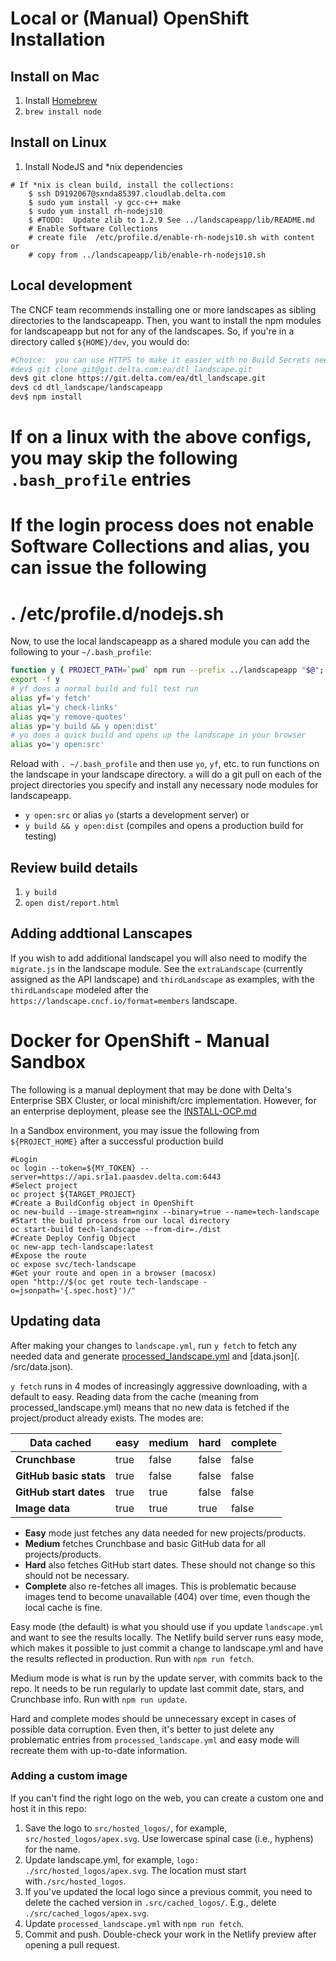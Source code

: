 # Local or (Manual) OpenShift Installation

## Install on Mac
1. Install [Homebrew](https://brew.sh/)
2. `brew install node`

## Install on Linux
1. Install NodeJS and *nix dependencies
```shell
# If *nix is clean build, install the collections:
    $ ssh D9192067@sxnda85397.cloudlab.delta.com
    $ sudo yum install -y gcc-c++ make
    $ sudo yum install rh-nodejs10
    $ #TODO:  Update zlib to 1.2.9 See ../landscapeapp/lib/README.md
    # Enable Software Collections
    # create file  /etc/profile.d/enable-rh-nodejs10.sh with content or 
    # copy from ../landscapeapp/lib/enable-rh-nodejs10.sh
```

## Local development
The CNCF team recommends installing one or more landscapes as sibling directories to the landscapeapp. Then, you want to install the npm modules for landscapeapp but not for any of the landscapes. So, if you're in a directory called `${HOME}/dev`, you would do:
```sh
#Choice:  you can use HTTPS to make it easier with no Build Secrets needed for pulls
#dev$ git clone git@git.delta.com:ea/dtl_landscape.git
dev$ git clone https://git.delta.com/ea/dtl_landscape.git
dev$ cd dtl_landscape/landscapeapp
dev$ npm install
```

# If on a linux with the above configs, you may skip the following `.bash_profile` entries
# If the login process does not enable Software Collections and alias, you can issue the following
# . /etc/profile.d/nodejs.sh 
Now, to use the local landscapeapp as a shared module you can add the following to your `~/.bash_profile`:
```sh
function y { PROJECT_PATH=`pwd` npm run --prefix ../landscapeapp "$@"; }
export -f y
# yf does a normal build and full test run
alias yf='y fetch'
alias yl='y check-links'
alias yq='y remove-quotes'
alias yp='y build && y open:dist'
# yo does a quick build and opens up the landscape in your browser
alias yo='y open:src'
```
Reload with `. ~/.bash_profile` and then use `yo`, `yf`, etc. to run functions on the landscape in your landscape directory. `a` will do a git pull on each of the project directories you specify and install any necessary node modules for landscapeapp.

* `y open:src` or alias `yo` (starts a development server) or
* `y build && y open:dist` (compiles and opens a production build for testing)

## Review build details
1. `y build`
1. `open dist/report.html`

## Adding addtional Lanscapes

If you wish to add additional landscapel you will also need to modify the `migrate.js` in the landscape module.  See the `extraLandscape` (currently assigned as the API landscape) and `thirdLandscape` as examples, with the `thirdLandscape` modeled after the `https://landscape.cncf.io/format=members` landscape.

# Docker for OpenShift - Manual Sandbox

The following is a manual deployment that may be done with Delta's Enterprise SBX Cluster, or local minishift/crc implementation.  However, for an enterprise deployment, please see the [INSTALL-OCP.md](./INSTALL-OCP.md)

In a Sandbox environment, you may issue the following from `${PROJECT_HOME}` after a successful production build
```shell
#Login
oc login --token=${MY_TOKEN} --server=https://api.sr1a1.paasdev.delta.com:6443
#Select project
oc project ${TARGET_PROJECT}
#Create a BuildConfig object in OpenShift
oc new-build --image-stream=nginx --binary=true --name=tech-landscape
#Start the build process from our local directory
oc start-build tech-landscape --from-dir=./dist
#Create Deploy Config Object
oc new-app tech-landscape:latest
#Expose the route
oc expose svc/tech-landscape
#Get your route and open in a browser (macosx)
open "http://$(oc get route tech-landscape -o=jsonpath='{.spec.host}')/"
```

## Updating data

After making your changes to `landscape.yml`, run `y fetch` to fetch any needed data and generate [processed_landscape.yml](processed_landscape.yml) and [data.json](. /src/data.json).

`y fetch` runs in 4 modes of increasingly aggressive downloading, with a default to easy. Reading data from the cache (meaning from processed_landscape.yml) means that no new data is fetched if the project/product already exists. The modes are:

| Data cached            | easy   | medium   | hard   | complete   |
|------------------------|--------|----------|--------|------------|
| **Crunchbase**         | true   | false    | false  | false      |
| **GitHub basic stats** | true   | false    | false  | false      |
| **GitHub start dates** | true   | true     | false  | false      |
| **Image data**         | true   | true     | true   | false      |

* **Easy** mode just fetches any data needed for new projects/products.
* **Medium** fetches Crunchbase and basic GitHub data for all projects/products.
* **Hard** also fetches GitHub start dates. These should not change so this should not be necessary.
* **Complete** also re-fetches all images. This is problematic because images tend to become unavailable (404) over time, even though the local cache is fine.

Easy mode (the default) is what you should use if you update `landscape.yml` and want to see the results locally. The Netlify build server runs easy mode, which makes it possible to just commit a change to landscape.yml and have the results reflected in production. Run with `npm run fetch`.

Medium mode is what is run by the update server, with commits back to the repo. It needs to be run regularly to update last commit date, stars, and Crunchbase info. Run with `npm run update`.

Hard and complete modes should be unnecessary except in cases of possible data corruption. Even then, it's better to just delete any problematic entries from `processed_landscape.yml` and easy mode will recreate them with up-to-date information.

### Adding a custom image

If you can't find the right logo on the web, you can create a custom one and host it in this repo:

1. Save the logo to `src/hosted_logos/`, for example, `src/hosted_logos/apex.svg`. Use lowercase spinal case (i.e., hyphens) for the name.
1. Update landscape.yml, for example, `logo: ./src/hosted_logos/apex.svg`. The location must start with`./src/hosted_logos`.
1. If you've updated the local logo since a previous commit, you need to delete the cached version in `.src/cached_logos/`. E.g., delete `./src/cached_logos/apex.svg`.
1. Update `processed_landscape.yml` with `npm run fetch`.
1. Commit and push. Double-check your work in the Netlify preview after opening a pull request.
